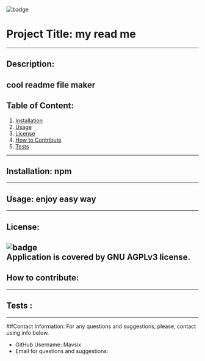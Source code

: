 


![badge](https://img.shields.io/badge/license-GNUAGPLv3-brightgreen.svg)<br />

# Project Title: my read me
---
## Description: 
cool readme file maker
---


## Table of Content:
1. [Installation](#installation)
2. [Usage](#usage)
3. [License](#license)
4. [How to Contribute](#how-to-contribute)
5. [Tests](#tests)
---


## Installation:  npm
---
## Usage:  enjoy easy way
---
## License: 
![badge](https://img.shields.io/badge/license-GNUAGPLv3-brightgreen.svg)
<br />
Application is covered by GNU AGPLv3 license. 
---
## How to contribute:  
---
## Tests :  
---


##Contact Information: 
For any questions and suggestions, please, contact using info below.
* GitHub Username:  Mavsix
* Email for questions and suggestions: 
